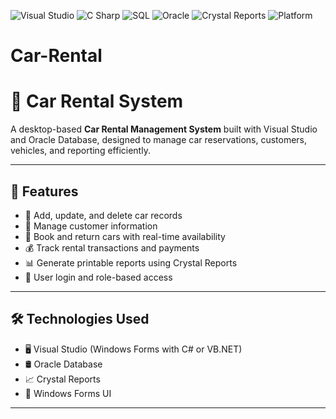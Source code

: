 ![Visual Studio](https://img.shields.io/badge/IDE-Visual%20Studio-purple?logo=visualstudio)
![C Sharp](https://img.shields.io/badge/Language-C%23-blue?logo=csharp)
![SQL](https://img.shields.io/badge/Language-SQL-lightgrey?logo=postgresql)
![Oracle](https://img.shields.io/badge/Database-Oracle-red?logo=oracle)
![Crystal Reports](https://img.shields.io/badge/Reports-Crystal%20Reports-lightgrey?logo=report)
![Platform](https://img.shields.io/badge/Platform-Windows-lightblue?logo=windows)


# Car-Rental
# 🚗 Car Rental System

A desktop-based **Car Rental Management System** built with Visual Studio and Oracle Database, designed to manage car reservations, customers, vehicles, and reporting efficiently.

---

## 📌 Features

- 🧾 Add, update, and delete car records
- 👤 Manage customer information
- 📆 Book and return cars with real-time availability
- 💰 Track rental transactions and payments
- 📊 Generate printable reports using Crystal Reports
- 🔐 User login and role-based access

---

## 🛠️ Technologies Used

- 🖥️ Visual Studio (Windows Forms with C# or VB.NET)
- 🛢️ Oracle Database
- 📈 Crystal Reports
- 🎨 Windows Forms UI
  
---

